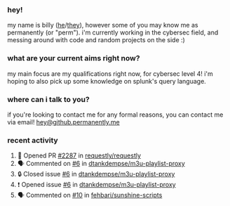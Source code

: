 ### hey!
my name is billy ([he](https://en.pronouns.page/he/him)/[they](https://en.pronouns.page/they/them)), however some of you may know me as permanently (or "perm"). i'm currently working in the cybersec field, and messing around with code and random projects on the side :)

### what are your current aims right now?
my main focus are my qualifications right now, for cybersec level 4! i'm hoping to also pick up some knowledge on splunk's query language.

### where can i talk to you?
if you're looking to contact me for any formal reasons, you can contact me via email! [hey@github.permanently.me](mailto:hey@github.permanently.me)

### recent activity
<!--START_SECTION:activity-->
1. 💪 Opened PR [#2287](https://github.com/requestly/requestly/pull/2287) in [requestly/requestly](https://github.com/requestly/requestly)
2. 🗣 Commented on [#6](https://github.com/dtankdempse/m3u-playlist-proxy/issues/6#issuecomment-2463274732) in [dtankdempse/m3u-playlist-proxy](https://github.com/dtankdempse/m3u-playlist-proxy)
3. 🔒 Closed issue [#6](https://github.com/dtankdempse/m3u-playlist-proxy/issues/6) in [dtankdempse/m3u-playlist-proxy](https://github.com/dtankdempse/m3u-playlist-proxy)
4. ❗ Opened issue [#6](https://github.com/dtankdempse/m3u-playlist-proxy/issues/6) in [dtankdempse/m3u-playlist-proxy](https://github.com/dtankdempse/m3u-playlist-proxy)
5. 🗣 Commented on [#10](https://github.com/fehbari/sunshine-scripts/issues/10#issuecomment-2458332787) in [fehbari/sunshine-scripts](https://github.com/fehbari/sunshine-scripts)
<!--END_SECTION:activity-->
